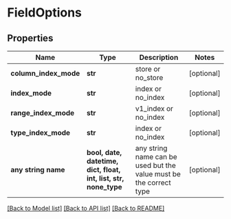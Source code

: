 # FieldOptions


## Properties
Name | Type | Description | Notes
------------ | ------------- | ------------- | -------------
**column_index_mode** | **str** |  store or no_store | [optional] 
**index_mode** | **str** |  index or no_index | [optional] 
**range_index_mode** | **str** |  v1_index or no_index | [optional] 
**type_index_mode** | **str** |  index or no_index | [optional] 
**any string name** | **bool, date, datetime, dict, float, int, list, str, none_type** | any string name can be used but the value must be the correct type | [optional]

[[Back to Model list]](../README.md#documentation-for-models) [[Back to API list]](../README.md#documentation-for-api-endpoints) [[Back to README]](../README.md)


